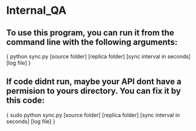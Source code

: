 # Internal_QA

## To use this program, you can run it from the command line with the following arguments:
{ python sync.py [source folder] [replica folder] [sync interval in seconds] [log file] }

## If code didnt run, maybe your API dont have a permision to yours directory. You can fix it by this code:
{ sudo python sync.py [source folder] [replica folder] [sync interval in seconds] [log file] }
